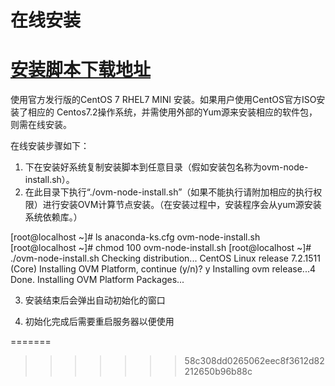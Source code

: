 # 在线安装

# [安装脚本下载地址](http://mirror.51ovm.com/install/ovm-node-install.sh)


使用官方发行版的CentOS 7 RHEL7 MINI 安装。如果用户使用CentOS官方ISO安装了相应的 Centos7.2操作系统，并需使用外部的Yum源来安装相应的软件包，则需在线安装。

在线安装步骤如下：

1. 下在安装好系统复制安装脚本到任意目录（假如安装包名称为ovm-node-install.sh）。
2. 在此目录下执行“.\/ovm-node-install.sh”（如果不能执行请附加相应的执行权限）进行安装OVM计算节点安装。（在安装过程中，安装程序会从yum源安装系统依赖库。）

  \[root@localhost ~\]\# ls
  anaconda-ks.cfg ovm-node-install.sh
  \[root@localhost ~\]\# chmod 100 ovm-node-install.sh
  \[root@localhost ~\]\# .\/ovm-node-install.sh
  Checking distribution... CentOS Linux release 7.2.1511 \(Core\)
  Installing OVM Platform, continue \(y\/n\)? y
  Installing ovm release...4
  Done.
  Installing OVM Platform Packages...

3. 安装结束后会弹出自动初始化的窗口

4. 初始化完成后需要重启服务器以便使用


=======

> > > > > > > 58c308dd0265062eec8f3612d82212650b96b88c

